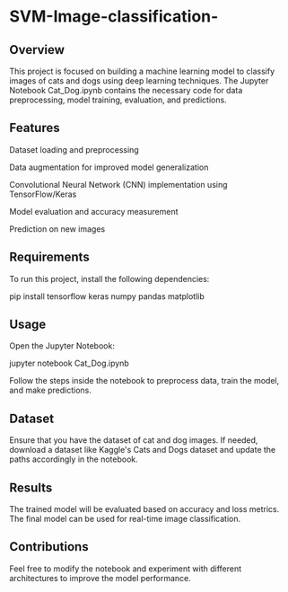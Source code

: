 # SVM-Image-classification-
## Overview

This project is focused on building a machine learning model to classify images of cats and dogs using deep learning techniques. The Jupyter Notebook Cat_Dog.ipynb contains the necessary code for data preprocessing, model training, evaluation, and predictions.

## Features

Dataset loading and preprocessing

Data augmentation for improved model generalization

Convolutional Neural Network (CNN) implementation using TensorFlow/Keras

Model evaluation and accuracy measurement

Prediction on new images

## Requirements

To run this project, install the following dependencies:

pip install tensorflow keras numpy pandas matplotlib

## Usage

Open the Jupyter Notebook:

jupyter notebook Cat_Dog.ipynb

Follow the steps inside the notebook to preprocess data, train the model, and make predictions.

## Dataset

Ensure that you have the dataset of cat and dog images. If needed, download a dataset like Kaggle's Cats and Dogs dataset and update the paths accordingly in the notebook.

## Results

The trained model will be evaluated based on accuracy and loss metrics. The final model can be used for real-time image classification.

## Contributions

Feel free to modify the notebook and experiment with different architectures to improve the model performance.
